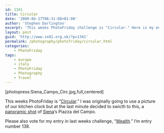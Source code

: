```yaml
---
id: 1341
title: Circular
date: '2009-04-17T06:31:08+01:00'
author: 'Stephen Darlington'
excerpt: 'This weeks PhotoFriday challenge is "Circular." Here is my entry.'
layout: post
guid: 'http://www.zx81.org.uk/?p=1341'
permalink: /photography/photofriday/circular.html
categories:
    - PhotoFriday
tags:
    - europe
    - italy
    - PhotoFriday
    - Photography
    - Travel
---
```


\[photopress:Siena\_Campo\_Circ.jpg,full,centered\]

This weeks PhotoFriday is “[Circular](http://www.photofriday.com/archives/challenge/000868.php).” I was originally going to use a picture of our kitchen clock but at the last minute decided to swicth to this, a [panoramic shot](http://www.zx81.org.uk/photography/adventures-with-panoramas.html) of [Siena](http://www.zx81.org.uk/travel/siena-tuscany-italy.html)‘s Piazza del Campo.

Please also vote for my entry in last weeks challenge, “[Wealth](http://www.photofriday.com/linkviewer.php?id=866).” I’m entry number 138.